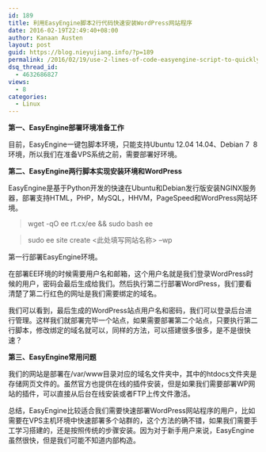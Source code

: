 ```yaml
---
id: 189
title: 利用EasyEngine脚本2行代码快速安装WordPress网站程序
date: 2016-02-19T22:49:40+08:00
author: Kanaan Austen
layout: post
guid: https://blog.nieyujiang.info/?p=189
permalink: /2016/02/19/use-2-lines-of-code-easyengine-script-to-quickly-install-wordpress-web-site-program/
dsq_thread_id:
  - 4632686827
views:
  - 8
categories:
  - Linux
---
```

**第一、EasyEngine部署环境准备工作**

目前，EasyEngine一键包脚本环境，只能支持Ubuntu 12.04 14.04、Debian 7  8环境，所以我们在准备VPS系统之前，需要部署好环境。

**第二、EasyEngine两行脚本实现安装环境和WordPress**

EasyEngine是基于Python开发的快速在Ubuntu和Debian发行版安装NGINX服务器，部署支持HTML，PHP，MySQL，HHVM，PageSpeed和WordPress网站环境。

> wget -qO ee rt.cx/ee && sudo bash ee
    
> sudo ee site create <此处填写网站名称> &#8211;wp 

第一行部署EasyEngine环境。

在部署EE环境的时候需要用户名和邮箱，这个用户名就是我们登录WordPress时候的用户，密码会最后生成给我们。然后执行第二行部署WordPress，我们要看清楚了第二行红色的网址是我们需要绑定的域名。

我们可以看到，最后生成的WordPress站点用户名和密码，我们可以登录后台进行管理。这样我们就部署完毕一个站点，如果需要部署第二个站点，只要执行第二行脚本，修改绑定的域名就可以，同样的方法，可以搭建很多很多，是不是很快速？

**第三、EasyEngine常用问题**

我们的网站是部署在/var/www目录对应的域名文件夹中，其中的htdocs文件夹是存储网页文件的。虽然官方也提供在线的插件安装，但是如果我们需要部署WP网站的插件，可以直接从后台在线安装或者FTP上传文件激活。

总结，EasyEngine比较适合我们需要快速部署WordPress网站程序的用户，比如需要在VPS主机环境中快速部署多个站群的，这个方法的确不错，如果我们需要手工学习搭建的，还是按照传统的步骤安装。因为对于新手用户来说，EasyEngine虽然很快，但是我们可能不知道内部构造。